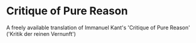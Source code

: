 # Critique of Pure Reason
A freely available translation of Immanuel Kant's 'Critique of Pure Reason' ('Kritik der reinen Vernunft')

